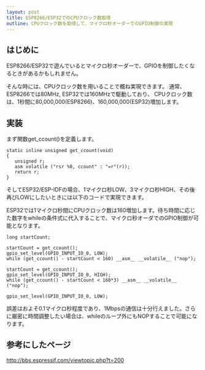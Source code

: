 ```yaml
---
layout: post
title: ESP8266/ESP32でのCPUクロック数取得
outline: CPUクロック数を取得して、マイクロ秒オーダーでのGPIO制御の実現
---
```


## はじめに

ESP8266/ESP32で遊んでいるとマイクロ秒オーダーで、GPIOを制御したくなるときがあるかもしれません。

そんな時には、CPUクロック数を用いることで概ね実現できます。
通常、ESP8266では80MHz, ESP32では160MHzで駆動しており、
CPUクロック数は、1秒間に80,000,000(ESP8266)、160,000,000(ESP32)増加します。


## 実装
まず関数get_ccount()を定義します。
```
static inline unsigned get_ccount(void)
{
   unsigned r;
   asm volatile ("rsr %0, ccount" : "=r"(r));
   return r;
}
```

そしてESP32/ESP-IDFの場合、1マイクロ秒LOW、3マイクロ秒HIGH、その後再びLOWにしたいときには以下のコードで実現できます。

ESP32では1マイクロ秒間にCPUクロック数は160増加します。待ち時間に応じた数字をwhileの条件式に代入することで、マイクロ秒オーダでのGPIO制御が可能となります。

```
long startCount;

startCount = get_ccount();
gpio_set_level(GPIO_INPUT_IO_0, LOW);
while (get_ccount() - startCount < 160) __asm__ __volatile__ ("nop");

startCount = get_ccount();
gpio_set_level(GPIO_INPUT_IO_0, HIGH);
while (get_ccount() - startCount < 160*3) __asm__ __volatile__ ("nop");

gpio_set_level(GPIO_INPUT_IO_0, LOW);
```

誤差はおよそ0.1マイクロ秒程度であり、1Mbpsの通信は十分行えました。さらに厳密に時間調整したい場合は、whileのループ外にもNOPすることで可能になります。

## 参考にしたページ
http://bbs.espressif.com/viewtopic.php?t=200
